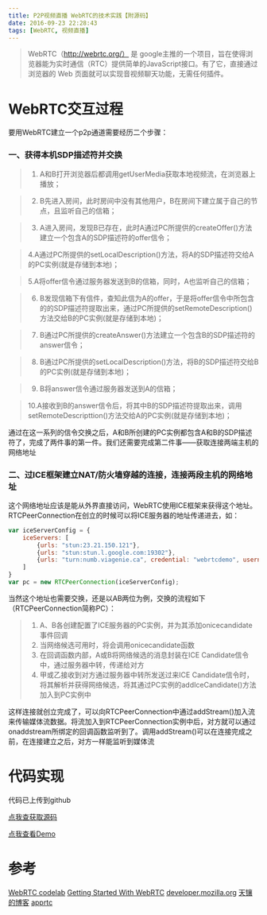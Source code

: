 ```yaml
---
title: P2P视频直播 WebRTC的技术实践【附源码】
date: 2016-09-23 22:28:43
tags: [WebRTC, 视频直播]
---
```



> WebRTC（http://webrtc.org/） 是 google主推的一个项目，旨在使得浏览器能为实时通信（RTC）提供简单的JavaScript接口。有了它，直接通过浏览器的 Web 页面就可以实现音视频聊天功能，无需任何插件。

<!-- more --> 

# WebRTC交互过程

要用WebRTC建立一个p2p通道需要经历二个步骤：

### 一、获得本机SDP描述符并交换

> 1. A和B打开浏览器后都调用getUserMedia获取本地视频流，在浏览器上播放；

> 2. B先进入房间，此时房间中没有其他用户，B在房间下建立属于自己的节点，且监听自己的信箱；

> 3. A进入房间，发现B已存在，此时A通过PC所提供的createOffer()方法建立一个包含A的SDP描述符的offer信令；

> 4.A通过PC所提供的setLocalDescription()方法，将A的SDP描述符交给A的PC实例(就是存储到本地)；

> 5.A将offer信令通过服务器发送到B的信箱，同时，A也监听自己的信箱；

> 6. B发现信箱下有信件，查知此信为A的offer，于是将offer信令中所包含的的SDP描述符提取出来，通过PC所提供的setRemoteDescription()方法交给B的PC实例(就是存储到本地)；

> 7. B通过PC所提供的createAnswer()方法建立一个包含B的SDP描述符的answer信令；

> 8. B通过PC所提供的setLocalDescription()方法，将B的SDP描述符交给B的PC实例(就是存储到本地)；

> 9. B将answer信令通过服务器发送到A的信箱；

> 10.A接收到B的answer信令后，将其中B的SDP描述符提取出来，调用setRemoteDescripttion()方法交给A的PC实例(就是存储到本地)；

通过在这一系列的信令交换之后，A和B所创建的PC实例都包含A和B的SDP描述符了，完成了两件事的第一件。我们还需要完成第二件事——获取连接两端主机的网络地址

### 二、过ICE框架建立NAT/防火墙穿越的连接，连接两段主机的网络地址

这个网络地址应该是能从外界直接访问，WebRTC使用ICE框架来获得这个地址。RTCPeerConnection在创立的时候可以将ICE服务器的地址传递进去，如：

```javascript
var iceServerConfig = {
    iceServers: [
        {urls: "stun:23.21.150.121"},
        {urls: "stun:stun.l.google.com:19302"},
        {urls: "turn:numb.viagenie.ca", credential: "webrtcdemo", username: "louis%40mozilla.com"}
    ]
}
var pc = new RTCPeerConnection(iceServerConfig);
```

当然这个地址也需要交换，还是以AB两位为例，交换的流程如下（RTCPeerConnection简称PC）：
> 1. A、B各创建配置了ICE服务器的PC实例，并为其添加onicecandidate事件回调
> 2. 当网络候选可用时，将会调用onicecandidate函数
> 3. 在回调函数内部，A或B将网络候选的消息封装在ICE Candidate信令中，通过服务器中转，传递给对方
> 4. 甲或乙接收到对方通过服务器中转所发送过来ICE Candidate信令时，将其解析并获得网络候选，将其通过PC实例的addIceCandidate()方法加入到PC实例中

这样连接就创立完成了，可以向RTCPeerConnection中通过addStream()加入流来传输媒体流数据。将流加入到RTCPeerConnection实例中后，对方就可以通过onaddstream所绑定的回调函数监听到了。调用addStream()可以在连接完成之前，在连接建立之后，对方一样能监听到媒体流


# 代码实现

代码已上传到github 

[点我查获取源码](https://github.com/entere/dortc)

[点我查看Demo](http://219.238.250.38:3000/)





# 参考

[WebRTC codelab](https://codelabs.developers.google.com/codelabs/webrtc-web/#0)
[Getting Started With WebRTC](http://html5rocks.com/en/tutorials/webrtc/basics)
[developer.mozilla.org](https://developer.mozilla.org/en-US/docs/Web/API/WebRTC_API)
[天镶的博客](http://lingyu.wang/#/)
[apprtc](https://apprtc.appspot.com/)





